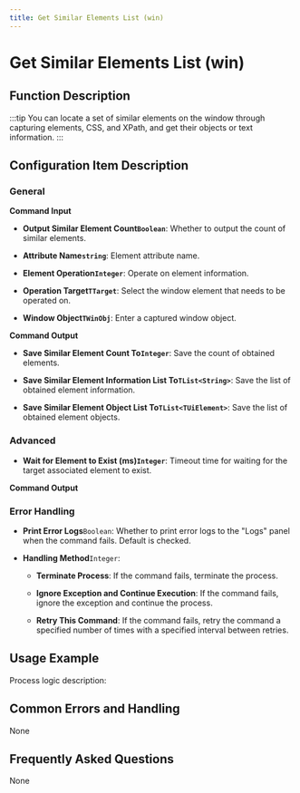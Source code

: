 ```yaml
---
title: Get Similar Elements List (win)
---
```


# Get Similar Elements List (win)

## Function Description

:::tip 
You can locate a set of similar elements on the window through capturing elements, CSS, and XPath, and get their objects or text information.
:::

## Configuration Item Description

### General

**Command Input**

- **Output Similar Element Count`Boolean`**: Whether to output the count of similar elements.

- **Attribute Name`string`**: Element attribute name.

- **Element Operation`Integer`**: Operate on element information.

- **Operation Target`TTarget`**: Select the window element that needs to be operated on.

- **Window Object`TWinObj`**: Enter a captured window object.


**Command Output**

- **Save Similar Element Count To`Integer`**: Save the count of obtained elements.

- **Save Similar Element Information List To`TList<String>`**: Save the list of obtained element information.

- **Save Similar Element Object List To`TList<TUiElement>`**: Save the list of obtained element objects.

### Advanced

- **Wait for Element to Exist (ms)`Integer`**: Timeout time for waiting for the target associated element to exist.


**Command Output**

### Error Handling

- **Print Error Logs**`Boolean`: Whether to print error logs to the "Logs" panel when the command fails. Default is checked. 

- **Handling Method**`Integer`:

    - **Terminate Process**: If the command fails, terminate the process.

    - **Ignore Exception and Continue Execution**: If the command fails, ignore the exception and continue the process.

    - **Retry This Command**: If the command fails, retry the command a specified number of times with a specified interval between retries.

## Usage Example

Process logic description:

## Common Errors and Handling

None

## Frequently Asked Questions

None


